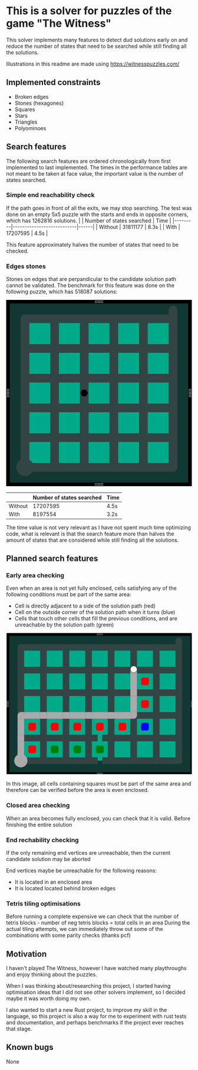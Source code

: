 # This is a solver for puzzles of the game "The Witness"

This solver implements many features to detect dud solutions early on and reduce the number of states that need to be searched while still finding all the solutions.

Illustrations in this readme are made using https://witnesspuzzles.com/

## Implemented constraints
- Broken edges
- Stones (hexagones)
- Squares
- Stars
- Triangles
- Polyominoes

## Search features
The following search features are ordered chronologically from first implemented to last implemented. The times in the performance tables are not meant to be taken at face value, the important value is the number of states searched.
### Simple end reachability check
If the path goes in front of all the exits, we may stop searching. The test was done on an empty 5x5 puzzle with the starts and ends in opposite corners, which has 1262816 solutions.
|         | Number of states searched | Time |
|---------|---------------------------|------|
| Without | 31811177                  | 8.3s |
| With    | 17207595                  | 4.5s |

This feature approximately halves the number of states that need to be checked.

### Edges stones
Stones on edges that are perpandicular to the candidate solution path cannot be validated. The benchmark for this feature was done on the following puzzle, which has 518087 solutions:

![Early stone check benchmark puzzle](images/early_stone_check_bench.png)

|         | Number of states searched | Time |
|---------|---------------------------|------|
| Without | 17207595                  | 4.5s |
| With    |  8197554                  | 3.2s |

The time value is not very relevant as I have not spent much time optimizing code, what is relevant is that the search feature more than halves the amount of states that are considered while still finding all the solutions.

## Planned search features

### Early area checking
Even when an area is not yet fully enclosed, cells satisfying any of the following conditions must be part of the same area:
- Cell is directly adjacent to a side of the solution path (red)
- Cell on the outside corner of the solution path when it turns (blue)
- Cells that touch other cells that fill the previous conditions, and are unreachable by the solution path (green)

![Example of the conditions](images/early_area_check.png)
 
In this image, all cells containing squares must be part of the same area and therefore can be verified before the area is even enclosed.

### Closed area checking
When an area becomes fully enclosed, you can check that it is valid. Before finishing the entire solution

### End rechability checking
If the only remaining end vertices are unreachable, then the current candidate solution may be aborted

End vertices maybe be unreachable for the following reasons:
- It is located in an enclosed area
- It is located located behind broken edges

### Tetris tiling optimisations
Before running a complete expensive we can check that the number of tetris blocks - number of neg tetris blocks = total cells in an area
During the actual tiling attempts, we can immediately throw out some of the combinations with some parity checks (thanks pcf)

## Motivation

I haven't played The Witness, however I have watched many playthroughs and enjoy thinking about the puzzles.

When I was thinking about/researching this project, I started having optimisation ideas that I did not see other solvers implement, so I decided maybe it was worth doing my own.

I also wanted to start a new Rust project, to improve my skill in the language, so this project is also a way for me to experiment with rust tests and documentation, and perhaps benchmarks if the project ever reaches that stage.

## Known bugs
None
